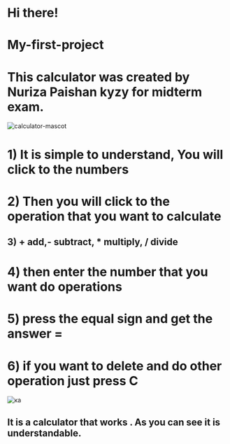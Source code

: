 # Hi there!
# My-first-project
# This calculator was created by Nuriza Paishan kyzy for midterm exam.
![calculator-mascot](https://user-images.githubusercontent.com/73305001/98432835-08f77700-20e4-11eb-9b2c-2a0cc6adacfb.png)
# 1) It is simple to understand, You will click to the numbers
# 2) Then you will click to the operation that you want to calculate
## 3) + add,- subtract, * multiply, / divide 
# 4) then enter the number that you want do operations
# 5) press the equal sign and get the answer =
# 6) if you want to delete and do other operation just press C 
![ка](https://user-images.githubusercontent.com/73305001/98432286-ab146080-20de-11eb-94c3-a3312fdaea77.JPG)
<h2>It is a calculator that works . As you can see it is understandable.</h2>

